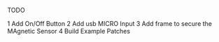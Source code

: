 TODO

1 Add On/Off Button
2 Add usb MICRO Input
3 Add frame to secure the MAgnetic Sensor
4 Build Example Patches
